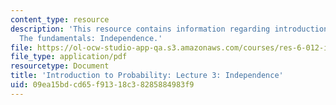 ```yaml
---
content_type: resource
description: 'This resource contains information regarding introduction to probability:
  The fundamentals: Independence.'
file: https://ol-ocw-studio-app-qa.s3.amazonaws.com/courses/res-6-012-introduction-to-probability-spring-2018/09ea15bdcd65f91318c38285884983f9_MITRES_6_012S18_L03.pdf
file_type: application/pdf
resourcetype: Document
title: 'Introduction to Probability: Lecture 3: Independence'
uid: 09ea15bd-cd65-f913-18c3-8285884983f9
---
```

